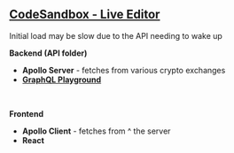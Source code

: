 ## **[CodeSandbox - Live Editor](https://githubbox.com/hjoelh/Crypto-Apollo)**

Initial load may be slow due to the API needing to wake up

****Backend (API folder)****
 - **Apollo Server** - fetches from various crypto exchanges
 - **[GraphQL Playground](https://apollo-crypto.herokuapp.com)**  

<br>

**Frontend**
 - **Apollo Client** - fetches from ^ the server  
 - **React**


 
